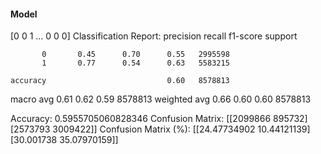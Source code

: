 #### Model
[0 0 1 ... 0 0 0]
Classification Report:
              precision    recall  f1-score   support

           0       0.45      0.70      0.55   2995598
           1       0.77      0.54      0.63   5583215

    accuracy                           0.60   8578813
   macro avg       0.61      0.62      0.59   8578813
weighted avg       0.66      0.60      0.60   8578813

Accuracy: 0.5955705060828346
Confusion Matrix:
[[2099866  895732]
 [2573793 3009422]]
Confusion Matrix (%):
[[24.47734902 10.44121139]
 [30.001738   35.07970159]]
